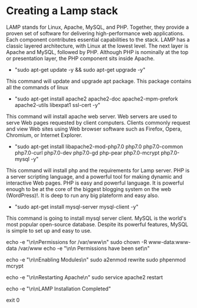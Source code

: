 # Creating a Lamp stack

LAMP stands for Linux, Apache, MySQL, and PHP. Together, they provide a proven set of software for delivering high-performance web applications. Each component contributes essential capabilities to the stack. LAMP has a classic layered architecture, with Linux at the lowest level. The next layer is Apache and MySQL, followed by PHP. Although PHP is nominally at the top or presentation layer, the PHP component sits inside Apache.

- "sudo apt-get update -y && sudo apt-get upgrade -y"

This command will update and upgrade apt package. This package contains all the commands of linux

- "sudo apt-get install apache2 apache2-doc apache2-mpm-prefork apache2-utils libexpat1 ssl-cert -y"

This command will install apache web server. Web servers are used to serve Web pages requested by client computers. Clients commonly request and view Web sites using Web browser software such as Firefox, Opera, Chromium, or Internet Explorer.

- "sudo apt-get install libapache2-mod-php7.0 php7.0 php7.0-common php7.0-curl php7.0-dev php7.0-gd php-pear php7.0-mcrypt php7.0-mysql -y"

This command will install php and the requirements for Lamp server. PHP is a server scripting language, and a powerful tool for making dynamic and interactive Web pages. PHP is easy and powerful language. It is powerful enough to be at the core of the biggest blogging system on the web (WordPress)!. It is deep to run any big plateform and easy also.

- "sudo apt-get install mysql-server mysql-client -y"

This command is going to install mysql server client. MySQL is the world's most popular open-source database. Despite its powerful features, MySQL is simple to set up and easy to use.

echo -e "\n\nPermissions for /var/www\n"
sudo chown -R www-data:www-data /var/www
echo -e "\n\n Permissions have been set\n"

echo -e "\n\nEnabling Modules\n"
sudo a2enmod rewrite
sudo phpenmod mcrypt

echo -e "\n\nRestarting Apache\n"
sudo service apache2 restart

echo -e "\n\nLAMP Installation Completed"

exit 0
